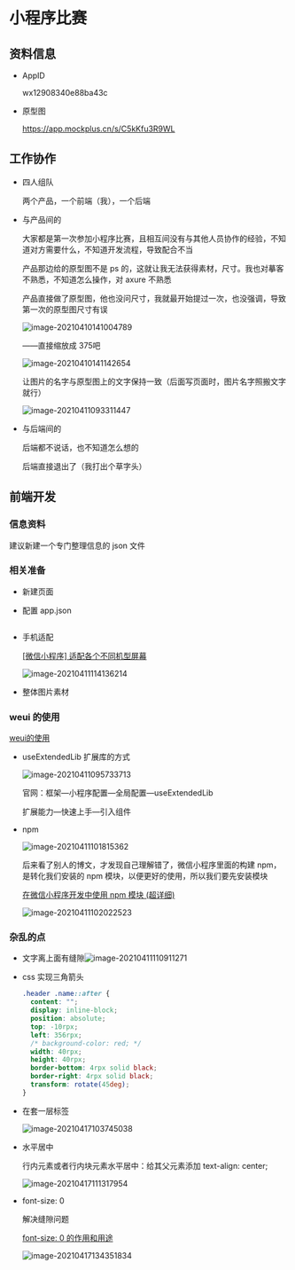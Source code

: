 # 小程序比赛

## 资料信息

- AppID

  wx12908340e88ba43c

- 原型图

  https://app.mockplus.cn/s/C5kKfu3R9WL

## 工作协作

- 四人组队

  两个产品，一个前端（我），一个后端

- 与产品间的

  大家都是第一次参加小程序比赛，且相互间没有与其他人员协作的经验，不知道对方需要什么，不知道开发流程，导致配合不当

  产品那边给的原型图不是 ps 的，这就让我无法获得素材，尺寸。我也对摹客不熟悉，不知道怎么操作，对 axure 不熟悉

  产品直接做了原型图，他也没问尺寸，我就最开始提过一次，也没强调，导致第一次的原型图尺寸有误

  ![image-20210410141004789](https://gitee.com/twilight_h_1184651848/pic-go-img/raw/master/%E5%89%8D%E7%AB%AF/%E5%BE%AE%E4%BF%A1%E5%B0%8F%E7%A8%8B%E5%BA%8F/20210410141050.png)

  ——直接缩放成 375吧

  ![image-20210410141142654](https://gitee.com/twilight_h_1184651848/pic-go-img/raw/master/%E5%89%8D%E7%AB%AF/%E5%BE%AE%E4%BF%A1%E5%B0%8F%E7%A8%8B%E5%BA%8F/20210410141144.png)

  让图片的名字与原型图上的文字保持一致（后面写页面时，图片名字照搬文字就行）

  ![image-20210411093311447](https://gitee.com/twilight_h_1184651848/pic-go-img/raw/master/%E5%89%8D%E7%AB%AF/%E5%BE%AE%E4%BF%A1%E5%B0%8F%E7%A8%8B%E5%BA%8F/20210411093334.png)

- 与后端间的

  后端都不说话，也不知道怎么想的
  
  后端直接退出了（我打出个草字头）

## 前端开发

### 信息资料

建议新建一个专门整理信息的 json 文件

### 相关准备

- 新建页面

- 配置 app.json

  ```json
  
  ```

- 手机适配

  [[微信小程序] 适配各个不同机型屏幕](https://blog.csdn.net/iOSTianNan/article/details/89336994)

  ![image-20210411114136214](https://gitee.com/twilight_h_1184651848/pic-go-img/raw/master/%E5%89%8D%E7%AB%AF/%E5%BE%AE%E4%BF%A1%E5%B0%8F%E7%A8%8B%E5%BA%8F/20210411114137.png)

- 整体图片素材

### weui 的使用

[weui的使用](https://developers.weixin.qq.com/miniprogram/dev/extended/weui/quickstart.html)

- useExtendedLib 扩展库的方式

	![image-20210411095733713](https://gitee.com/twilight_h_1184651848/pic-go-img/raw/master/%E5%89%8D%E7%AB%AF/%E5%BE%AE%E4%BF%A1%E5%B0%8F%E7%A8%8B%E5%BA%8F/20210411095735.png)

	官网：框架—小程序配置—全局配置—useExtendedLib

	扩展能力—快速上手—引入组件

- npm

  ![image-20210411101815362](https://gitee.com/twilight_h_1184651848/pic-go-img/raw/master/%E5%89%8D%E7%AB%AF/%E5%BE%AE%E4%BF%A1%E5%B0%8F%E7%A8%8B%E5%BA%8F/20210417103810.png)

  后来看了别人的博文，才发现自己理解错了，微信小程序里面的构建 npm，是转化我们安装的 npm 模块，以便更好的使用，所以我们要先安装模块

  [在微信小程序开发中使用 npm 模块 (超详细)](https://blog.csdn.net/Andrasen/article/details/108623501)

  ![image-20210411102022523](https://gitee.com/twilight_h_1184651848/pic-go-img/raw/master/%E5%89%8D%E7%AB%AF/%E5%BE%AE%E4%BF%A1%E5%B0%8F%E7%A8%8B%E5%BA%8F/20210417103811.png)

### 杂乱的点

- 文字离上面有缝隙![image-20210411110911271](https://gitee.com/twilight_h_1184651848/pic-go-img/raw/master/%E5%89%8D%E7%AB%AF/%E5%BE%AE%E4%BF%A1%E5%B0%8F%E7%A8%8B%E5%BA%8F/20210411111439.png)

- css 实现三角箭头

  ```css
  .header .name::after {
    content: "";
    display: inline-block;
    position: absolute;
    top: -10rpx;
    left: 356rpx;
    /* background-color: red; */
    width: 40rpx;
    height: 40rpx;
    border-bottom: 4rpx solid black;
    border-right: 4rpx solid black;
    transform: rotate(45deg);
  }
  ```

- 在套一层标签

  ![image-20210417103745038](https://gitee.com/twilight_h_1184651848/pic-go-img/raw/master/%E5%89%8D%E7%AB%AF/%E5%BE%AE%E4%BF%A1%E5%B0%8F%E7%A8%8B%E5%BA%8F/20210417103812.png)

- 水平居中

  行内元素或者行内块元素水平居中：给其父元素添加 text-align: center;

  ![image-20210417111317954](https://gitee.com/twilight_h_1184651848/pic-go-img/raw/master/%E5%89%8D%E7%AB%AF/%E5%BE%AE%E4%BF%A1%E5%B0%8F%E7%A8%8B%E5%BA%8F/20210417194849.png)

- font-size: 0

  解决缝隙问题

  [font-size: 0 的作用和用途](https://blog.csdn.net/weixin_43743148/article/details/107838014)

  ![image-20210417134351834](https://gitee.com/twilight_h_1184651848/pic-go-img/raw/master/%E5%89%8D%E7%AB%AF/%E5%BE%AE%E4%BF%A1%E5%B0%8F%E7%A8%8B%E5%BA%8F/20210417194850.png)

  